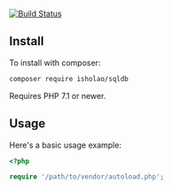 
[![Build Status](https://travis-ci.org/isholao/sqldb.svg?branch=master)](https://travis-ci.org/isholao/sqldb)

Install
-------

To install with composer:

```sh
composer require isholao/sqldb
```

Requires PHP 7.1 or newer.

Usage
-----

Here's a basic usage example:

```php
<?php

require '/path/to/vendor/autoload.php';

```

